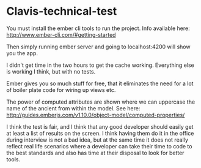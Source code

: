 # Clavis-technical-test

You must install the ember cli tools to run the project. 
Info available here: http://www.ember-cli.com/#getting-started

Then simply running ember server and going to localhost:4200 will show you the app.

I didn't get time in the two hours to get the cache working.
Everything else is working I think, but with no tests.

Ember gives you so much stuff for free, that it eliminates the need for a lot of boiler plate code for wiring up views etc. 

The power of computed attributes are shown where we can uppercase the name of the ancient from within the model.
See here: http://guides.emberjs.com/v1.10.0/object-model/computed-properties/

I think the test is fair, and I think that any good developer should easily get at least a list of results on the screen.
I think having them do it in the office during interview is not a bad idea, but at the same time it does not really reflect real life scenarios where a developer can take their time to code to the best standards and also has time at their disposal to look for better tools. 
